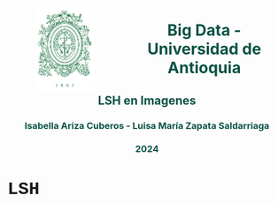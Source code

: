 <p><img alt="udeA logo" height="150px" src="https://github.com/freddyduitama/images/blob/master/logo.png?raw=true" align="left" hspace="50px" vspace="0px" style="width:107px;height:152px;"></p>
<h1><font color='0B5345'> <center>
Big Data - Universidad de Antioquia</center></font></h1>
<h2><font color='0B5345'> <center>
LSH en Imagenes </center></font></h2>
<h3><font color='0B5345'> <center>
Isabella Ariza Cuberos - Luisa María Zapata Saldarriaga </center></font></h3>
<h3><font color='0B5345'> <center>
2024 </center></font></h3>
<font  face="Courier New" size="3">
<p1><center> </center></p1>

# LSH
